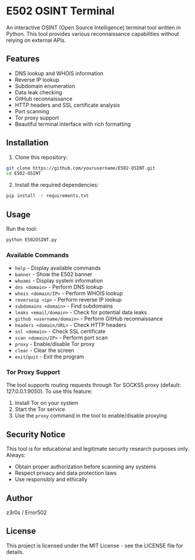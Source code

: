 # E502 OSINT Terminal

An interactive OSINT (Open Source Intelligence) terminal tool written in Python. This tool provides various reconnaissance capabilities without relying on external APIs.

## Features

- DNS lookup and WHOIS information
- Reverse IP lookup
- Subdomain enumeration
- Data leak checking
- GitHub reconnaissance
- HTTP headers and SSL certificate analysis
- Port scanning
- Tor proxy support
- Beautiful terminal interface with rich formatting

## Installation

1. Clone this repository:
```bash
git clone https://github.com/yourusername/E502-OSINT.git
cd E502-OSINT
```

2. Install the required dependencies:
```bash
pip install -r requirements.txt
```

## Usage

Run the tool:
```bash
python E502OSINT.py
```

### Available Commands

- `help` - Display available commands
- `banner` - Show the E502 banner
- `whoami` - Display system information
- `dns <domain>` - Perform DNS lookup
- `whois <domain/IP>` - Perform WHOIS lookup
- `reverseip <ip>` - Perform reverse IP lookup
- `subdomains <domain>` - Find subdomains
- `leaks <email/domain>` - Check for potential data leaks
- `github <username/domain>` - Perform GitHub reconnaissance
- `headers <domain/URL>` - Check HTTP headers
- `ssl <domain>` - Check SSL certificate
- `scan <domain/IP>` - Perform port scan
- `proxy` - Enable/disable Tor proxy
- `clear` - Clear the screen
- `exit`/`quit` - Exit the program

### Tor Proxy Support

The tool supports routing requests through Tor SOCKS5 proxy (default: 127.0.0.1:9050). To use this feature:

1. Install Tor on your system
2. Start the Tor service
3. Use the `proxy` command in the tool to enable/disable proxying

## Security Notice

This tool is for educational and legitimate security research purposes only. Always:
- Obtain proper authorization before scanning any systems
- Respect privacy and data protection laws
- Use responsibly and ethically

## Author

z3r0s / Error502

## License

This project is licensed under the MIT License - see the LICENSE file for details. 